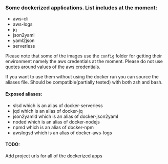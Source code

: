 ### Some dockerized applications. List includes at the moment:
- aws-cli
- aws-logs
- jq
- json2yaml
- yaml2json
- serverless

Please note that some of the images use the `config` folder for getting their environment namely the aws credentials at the moment. Please do not use quotes around values of the aws credentials.

If you want to use them without using the docker run you can source the aliases file. Should be compatible(partially tested) with both zsh and bash.

#### Exposed aliases:
- slsd which is an alias of docker-serverless
- jqd which is an alias of docker-jq
- json2yamld which is an alias of docker-json2yaml
- noded which is an alias of docker-nodejs
- npmd which is an alias of docker-npm
- awslogsd which is an alias of docker-aws-logs

#### TODO: 
Add project urls for all of the dockerized apps